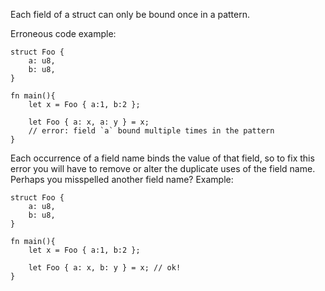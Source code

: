 Each field of a struct can only be bound once in a pattern.

Erroneous code example:

```compile_fail,E0025
struct Foo {
    a: u8,
    b: u8,
}

fn main(){
    let x = Foo { a:1, b:2 };

    let Foo { a: x, a: y } = x;
    // error: field `a` bound multiple times in the pattern
}
```

Each occurrence of a field name binds the value of that field, so to fix this
error you will have to remove or alter the duplicate uses of the field name.
Perhaps you misspelled another field name? Example:

```
struct Foo {
    a: u8,
    b: u8,
}

fn main(){
    let x = Foo { a:1, b:2 };

    let Foo { a: x, b: y } = x; // ok!
}
```
